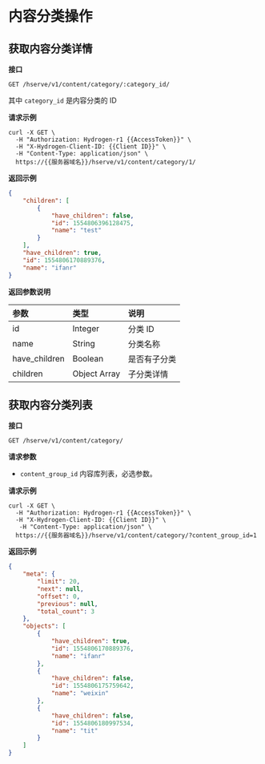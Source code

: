 # 内容分类操作

## 获取内容分类详情

**接口**

`GET /hserve/v1/content/category/:category_id/`

其中 `category_id` 是内容分类的 ID

**请求示例**
```shell
curl -X GET \
  -H "Authorization: Hydrogen-r1 {{AccessToken}}" \
  -H "X-Hydrogen-Client-ID: {{Client ID}}" \
  -H "Content-Type: application/json" \
  https://{{服务器域名}}/hserve/v1/content/category/1/
```

**返回示例**

```json
{
    "children": [
        {
            "have_children": false,
            "id": 1554806396128475,
            "name": "test"
        }
    ],
    "have_children": true,
    "id": 1554806170889376,
    "name": "ifanr"
}
```

**返回参数说明**

|      参数     |      类型     |   说明   |
| :-------------| :----------- | :------ |
| id            | Integer      | 分类 ID |
| name          | String       | 分类名称 |
| have_children | Boolean      | 是否有子分类 |
| children    | Object Array   | 子分类详情 |

## 获取内容分类列表

**接口**

`GET /hserve/v1/content/category/`

**请求参数**

- `content_group_id` 内容库列表，必选参数。

**请求示例**
```shell
curl -X GET \
  -H "Authorization: Hydrogen-r1 {{AccessToken}}" \
  -H "X-Hydrogen-Client-ID: {{Client ID}}" \
   -H "Content-Type: application/json" \
  https://{{服务器域名}}/hserve/v1/content/category/?content_group_id=1
```

**返回示例**

```json
{
    "meta": {
        "limit": 20,
        "next": null,
        "offset": 0,
        "previous": null,
        "total_count": 3
    },
    "objects": [
        {
            "have_children": true,
            "id": 1554806170889376,
            "name": "ifanr"
        },
        {
            "have_children": false,
            "id": 1554806175759642,
            "name": "weixin"
        },
        {
            "have_children": false,
            "id": 1554806180997534,
            "name": "tit"
        }
    ]
}
```

